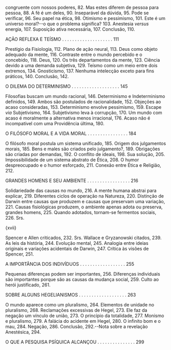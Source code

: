 congruente com nossos poderes, 82. Mas estes diferem de pessoa para pessoa, 88. A fé é um deles, 90. Inseparável da dúvida, 95. Pode se verificar, 96. Seu papel na ética, 98. Otimismo e pessimismo, 101. Este é um universo moral?--o que o problema significa? 103. Anestesia _versus_ energia, 107. Suposição ativa necessária, 107. Conclusão, 110.

AÇÃO REFLEXA E TEÍSMO . . . . . . . . . . . . . . . . . . . . 111

Prestígio da Fisiologia, 112. Plano de ação neural, 113. Deus como objeto adequado da mente, 116. Contraste entre o mundo percebido e o concebido, 118. Deus, 120. Os três departamentos da mente, 123. Ciência devido a uma demanda subjetiva, 129. Teísmo como um meio entre dois extremos, 134. Gnosticismo, 137. Nenhuma intelecção exceto para fins práticos, 140. Conclusão, 142.

O DILEMA DO DETERMINISMO . . . . . . . . . . . . . . . . . . . 145

Filosofias buscam um mundo racional, 146. Determinismo e Indeterminismo definidos, 149. Ambos são postulados de racionalidade, 152. Objeções ao acaso consideradas, 153. Determinismo envolve pessimismo, 159. Escape _via_ Subjetivismo, 164. Subjetivismo leva à corrupção, 170. Um mundo com acaso é moralmente a alternativa menos irracional, 176. Acaso não é incompatível com uma Providência última, 180.

O FILÓSOFO MORAL E A VIDA MORAL . . . . . . . . . . . . . . . . 184

O filósofo moral postula um sistema unificado, 185. Origem dos julgamentos morais, 185. Bens e males são criados pelo julgamento?, 189. Obrigações são criadas por demandas, 192. O conflito de ideais, 198. Sua solução, 205. Impossibilidade de um sistema abstrato de Ética, 208. O humor despreocupado e o humor esforçado, 211. Conexão entre Ética e Religião, 212.

GRANDES HOMENS E SEU AMBIENTE . . . . . . . . . . . . . . . . . 216

Solidariedade das causas no mundo, 216. A mente humana abstrai para explicar, 219. Diferentes ciclos de operação na Natureza, 220. Distinção de Darwin entre causas que produzem e causas que preservam uma variação, 221. Causas fisiológicas produzem, o ambiente apenas adota ou preserva, grandes homens, 225. Quando adotados, tornam-se fermentos sociais, 226. Srs.

{xvii}

Spencer e Allen criticados, 232. Srs. Wallace e Gryzanowski citados, 239. As leis da história, 244. Evolução mental, 245. Analogia entre ideias originais e variações acidentais de Darwin, 247. Crítica às visões de Spencer, 251.

A IMPORTÂNCIA DOS INDIVÍDUOS . . . . . . . . . . . . . . . . . . 255

Pequenas diferenças podem ser importantes, 256. Diferenças individuais são importantes porque são as causas da mudança social, 259. Culto ao herói justificado, 261.

SOBRE ALGUNS HEGELIANISMOS . . . . . . . . . . . . . . . . . . . 263

O mundo aparece como um pluralismo, 264. Elementos de unidade no pluralismo, 268. Reclamações excessivas de Hegel, 273. Ele faz da negação um vínculo de união, 273. O princípio da totalidade, 277. Monismo e pluralismo, 279. A falácia do acidente em Hegel, 280. O infinito bom e o mau, 284. Negação, 286. Conclusão, 292.--Nota sobre a revelação Anestésica, 294.

O QUE A PESQUISA PSÍQUICA ALCANÇOU . . . . . . . . . . . . . . . 299